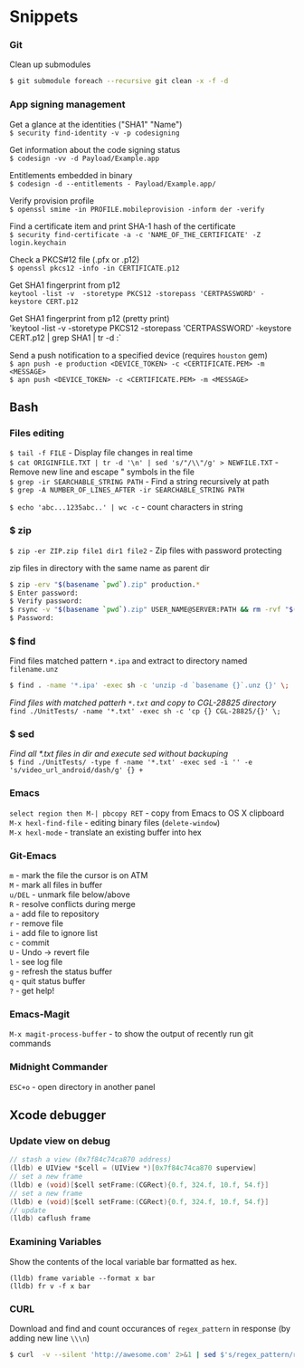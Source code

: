 # Snippets


### Git
Clean up submodules
```bash
$ git submodule foreach --recursive git clean -x -f -d
```

### App signing management
Get a glance at the identities ("SHA1" "Name") <br>
`$ security find-identity -v -p codesigning` <br>

Get information about the code signing status <br>
`$ codesign -vv -d Payload/Example.app` <br>

Entitlements embedded in binary <br>
`$ codesign -d --entitlements - Payload/Example.app/` <br>

Verify provision profile <br>
`$ openssl smime -in PROFILE.mobileprovision -inform der -verify` <br>

Find a certificate item and print  SHA-1 hash of the certificate <br>
`$ security find-certificate -a -c 'NAME_OF_THE_CERTIFICATE' -Z login.keychain` <br>

Check a PKCS#12 file (.pfx or .p12) <br>
`$ openssl pkcs12 -info -in CERTIFICATE.p12` <br>

Get SHA1 fingerprint from p12 <br>
`keytool -list -v  -storetype PKCS12 -storepass 'CERTPASSWORD' -keystore CERT.p12` <br>

Get SHA1 fingerprint from p12 (pretty print) <br>
'keytool -list -v  -storetype PKCS12 -storepass 'CERTPASSWORD' -keystore CERT.p12 | grep SHA1 | tr -d :` <br>

Send a push notification to a specified device (requires `houston` gem) <br>
`$ apn push -e production <DEVICE_TOKEN> -c <CERTIFICATE.PEM> -m <MESSAGE>` <br>
`$ apn push <DEVICE_TOKEN> -c <CERTIFICATE.PEM> -m <MESSAGE>` <br>

## Bash
### Files editing 
`$ tail -f FILE` - Display file changes in real time<br/>
`$ cat ORIGINFILE.TXT | tr -d '\n' | sed 's/"/\\"/g' > NEWFILE.TXT` - Remove new line and escape " symbols in the file<br/>
`$ grep -ir SEARCHABLE_STRING PATH` - Find a string recursively at path<br/>
`$ grep -A NUMBER_OF_LINES_AFTER -ir SEARCHABLE_STRING PATH`<br/>

`$ echo 'abc...1235abc..' | wc -c` - count characters in string

### $ zip
`$ zip -er ZIP.zip file1 dir1 file2` - Zip files with password protecting <br/>

zip files in directory with the same name as parent dir
```bash
$ zip -erv "$(basename `pwd`).zip" production.*
$ Enter password:
$ Verify password:
$ rsync -v "$(basename `pwd`).zip" USER_NAME@SERVER:PATH && rm -rvf "$(basename `pwd`).zip"
$ Password:
```
### $ find
Find files matched pattern `*.ipa` and extract to directory named `filename.unz` <br>
```bash
$ find . -name '*.ipa' -exec sh -c 'unzip -d `basename {}`.unz {}' \;
```
*Find files with matched patterh `*.txt` and copy to CGL-28825 directory* <br>
`find ./UnitTests/ -name '*.txt' -exec sh -c 'cp {} CGL-28825/{}' \; `

### $ sed
*Find all \*.txt files in dir and execute sed without backuping* <br>
`$ find ./UnitTests/ -type f -name '*.txt' -exec sed -i '' -e 's/video_url_android/dash/g' {} +`

### Emacs
`select region then M-| pbcopy RET` - copy from Emacs to OS X clipboard<br/>
`M-x hexl-find-file` - editing binary files (`delete-window`)<br/>
`M-x hexl-mode` - translate an existing buffer into hex<br/>

### Git-Emacs
`m` - mark the file the cursor is on ATM<br/>
`M` - mark all files in buffer<br/>
`u/DEL` - unmark file below/above<br/>
`R` - resolve conflicts during merge<br/>
`a` - add file to repository<br/>
`r` - remove file<br/>
`i` - add file to ignore list<br/>
`c` - commit<br/>
`U` - Undo -> revert file<br/>
`l` - see log file<br/>
`g` - refresh the status buffer<br/>
`q` - quit status buffer<br/>
`?` - get help!<br/>

### Emacs-Magit
`M-x magit-process-buffer` - to show the output of recently run git commands

### Midnight Commander
`ESC+o` - open directory in another panel 

## Xcode debugger
### Update view on debug
```objective-c
// stash a view (0x7f84c74ca870 address)
(lldb) e UIView *$cell = (UIView *)[0x7f84c74ca870 superview]
// set a new frame
(lldb) e (void)[$cell setFrame:(CGRect){0.f, 324.f, 10.f, 54.f}]
// set a new frame
(lldb) e (void)[$cell setFrame:(CGRect){0.f, 324.f, 10.f, 54.f}]
// update
(lldb) caflush frame
```

### Examining Variables
Show the contents of the local variable bar formatted as hex.
```
(lldb) frame variable --format x bar
(lldb) fr v -f x bar
```

### CURL
Download and find and count occurances of `regex_pattern` in response (by adding new line `\\\n`)
```bash
$ curl  -v --silent 'http://awesome.com' 2>&1 | sed $'s/regex_pattern/regex_pattern\\\n/g' | grep -c 'regex_pattern'
```
